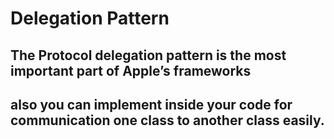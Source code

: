 # Delegation Pattern 
## The Protocol delegation pattern is the most important part of Apple’s frameworks 
## also you can implement inside your code for communication one class to another class easily. 

